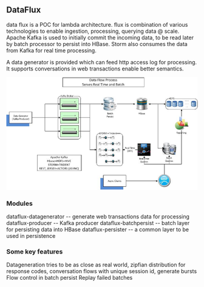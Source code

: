 ## DataFlux
data flux is a POC for lambda architecture.
flux is combination of various technologies to enable ingestion, processing, querying data @ scale.
Apache Kafka is used to initially commit the incoming data, to be read later by batch processor to persist into HBase.
Storm also consumes the data from Kafka for real time processing. 

A data generator is provided which can feed http access log for processing. It supports conversations in web transactions  enable better semantics. 

![Schematic Diagram](diagrams/DataFlux.jpg)


### Modules
dataflux-datagenerator -- generate web transactions data for processing
dataflux-producer -- Kafka producer 
dataflux-batchpersist -- batch layer for persisting data into HBase
dataflux-persister -- a common layer to be used in persistence

### Some key features
Datageneration tries to be as close as real world, zipfian distribution for response codes, conversation flows with unique session id, generate bursts
Flow control in batch persist
Replay failed batches
